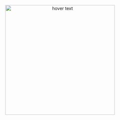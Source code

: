 
<p align="center">
  <img src="C:\Users\Kendal\Desktop\dizibox\login.jpg" width="350" title="hover text">

</p>
